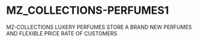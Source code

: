 # MZ_COLLECTIONS-PERFUMES1
MZ-COLLECTIONS LUXERY PERFUMES STORE A BRAND NEW PERFUMES AND FLEXIBLE PRICE RATE OF CUSTOMERS

